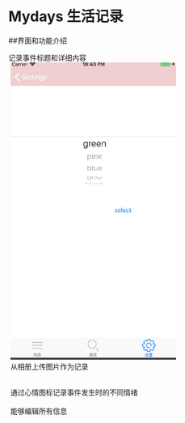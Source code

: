 # Mydays 生活记录

##界面和功能介绍

  记录事件标题和详细内容<br>
  ![](https://github.com/labman010/Mydays/blob/master/gitpictures/2.png) <br>
  从相册上传图片作为记录<br>
  <br>
  
  通过心情图标记录事件发生时的不同情绪<br>
 <br>
  能够编辑所有信息<br>
  <br>
  
  
